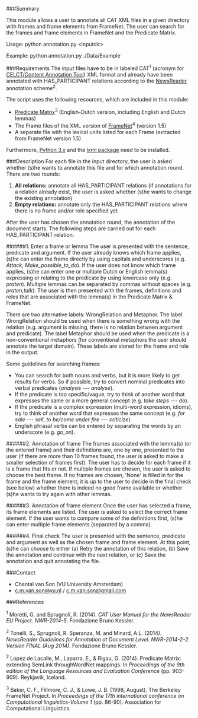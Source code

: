 ###Summary

This module allows a user to annotate all CAT XML files in a given directory with frames and frame elements from FrameNet. The user can search for the frames and frame elements in FrameNet and the Predicate Matrix.

Usage: 		python annotation.py \<inputdir\> 

Example: 	python annotation.py ./Data/Example 

###Requirements
The input files have to be in labeled CAT<sup>1</sup> (acronym for [CELCT/Content Annotation Tool](https://dh.fbk.eu/resources/cat-content-annotation-tool)) XML format and already have been annotated with HAS\_PARTICIPANT relations according to the [NewsReader](http://www.newsreader-project.eu/) annotation scheme<sup>2</sup>.

The script uses the following resources, which are included in this module:
- [Predicate Matrix](http://adimen.si.ehu.es/web/PredicateMatrix)<sup>3</sup> (English-Dutch version, including English and Dutch lemmas)
- The Frame files of the XML version of [FrameNet](https://framenet.icsi.berkeley.edu)<sup>4</sup> (version 1.5)
- A separate file with the lexical units listed for each Frame (extracted from FrameNet version 1.5)

Furthermore, [Python 3.x](https://www.python.org/downloads/) and the [lxml package](http://lxml.de/installation.html) need to be installed.

###Description
For each file in the input directory, the user is asked whether (s)he wants to annotate this file and for which annotation round. There are two rounds:

1. **All relations:** annotate all HAS_PARTICIPANT relations (if annotations for a relation already exist, the user is asked whether (s)he wants to change the existing annotation)
2. **Empty relations:** annotate only the HAS_PARTICIPANT relations where there is no frame and/or role specified yet 

After the user has chosen the annotation round, the annotation of the document starts. The following steps are carried out for each HAS\_PARTICIPANT relation:

######1. Enter a frame or lemma
The user is presented with the sentence, predicate and argument. If the user already knows which frame applies, (s)he can enter the frame directly by using capitals and underscores (e.g. *Attack*, *Make\_possible\_to\_do*). If the user does not know which frame applies, (s)he can enter one or multiple Dutch or English lemma(s) expressing or relating to the predicate by using lowercase only (e.g. *praten*). Multiple lemmas can be separated by commas without spaces (e.g. *praten,talk*). The user is then presented with the frames, definitions and roles that are associated with the lemma(s) in the Predicate Matrix & FrameNet. 

There are two alternative labels: WrongRelation and Metaphor. The label WrongRelation should be used when there is something wrong with the relation (e.g. argument is missing, there is no relation between argument and predicate). The label Metaphor should be used when the predicate is a non-conventional metaphors (for conventional metaphors the user should annotate the target domain). These labels are stored for the frame and role in the output.

Some guidelines for searching frames:
- You can search for both nouns and verbs, but it is more likely to get results for verbs. So if possible, try to convert nominal predicates into verbal predicates (*analysis* --- *analyse*).
- If the predicate is too specific/vague, try to think of another word that expresses the same or a more general concept (e.g. *take steps* --- *do*).
- If the predicate is a complex expression (multi-word expression, idioms), try to think of another word that expresses the same concept (e.g. *for sale* --- *sell*, *to be/come under fire* --- *criticize*).
- English phrasal verbs can be entered by separating the words by an underscore (e.g. *go\_on*).


######2. Annotation of frame
The frames associated with the lemma(s) (or the entered frame) and their definitions are, one by one, presented to the user (if there are more than 10 frames found, the user is asked to make a smaller selection of frames first). The user has to decide for each frame if it is a frame that fits or not. If multiple frames are chosen, the user is asked to choose the best frame. If no frames are chosen, 'None' is filled in for the frame and the frame element; it is up to the user to decide in the final check (see below) whether there is indeed no good frame available or whether (s)he wants to try again with other lemmas. 


######3. Annotation of frame element
Once the user has selected a frame, its frame elements are listed. The user is asked to select the correct frame element. If the user wants to compare some of the definitions first, (s)he can enter multiple frame elements (separated by a comma).

######4. Final check
The user is presented with the sentence, predicate and argument as well as the chosen frame and frame element. At this point, (s)he can choose to either (a) Retry the annotation of this relation, (b) Save the annotation and continue with the next relation, or (c) Save the annotation and quit annotating the file.

###Contact

- Chantal van Son (VU University Amsterdam)
- c.m.van.son@vu.nl / c.m.van.son@gmail.com

###References

<sup>1</sup> Moretti, G. and Sprugnoli, R. (2014). *CAT User Manual for the NewsReader EU Project. NWR-2014-5*. Fondazione Bruno Kessler.

<sup>2</sup> Tonelli, S., Sprugnoli, R. Speranza, M. and Minard, A.L. (2014). *NewsReader Guidelines for Annotation at Document Level. NWR-2014-2-2. Version FINAL (Aug 2014)*. Fondazione Bruno Kessler.

<sup>2</sup> Lopez de Lacalle, M., Laparra, E., & Rigau, G. (2014). Predicate Matrix: extending SemLink throughWordNet mappings. In *Proceedings of the 9th edition of the Language Resources and Evaluation Conference* (pp. 903-909). Reykjavik, Iceland.

<sup>3</sup> Baker, C. F., Fillmore, C. J., & Lowe, J. B. (1998, August). The Berkeley FrameNet Project. In *Proceedings of the 17th international conference on Computational linguistics-Volume 1* (pp. 86-90). Association for Computational Linguistics.



